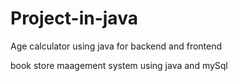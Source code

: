 # Project-in-java 
 Age calculator using java for backend and frontend
 
 book store maagement system using java and mySql
